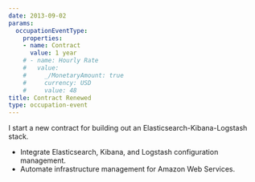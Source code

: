 ```yaml
---
date: 2013-09-02
params:
  occupationEventType:
    properties:
    - name: Contract
      value: 1 year
    # - name: Hourly Rate
    #   value:
    #     _/MonetaryAmount: true
    #     currency: USD
    #     value: 48
title: Contract Renewed
type: occupation-event
---
```


I start a new contract for building out an Elasticsearch-Kibana-Logstash stack.

* Integrate Elasticsearch, Kibana, and Logstash configuration management.
* Automate infrastructure management for Amazon Web Services.
